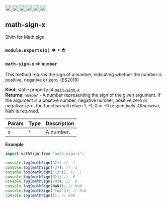<a
  href="https://travis-ci.org/Xotic750/math-sign-x"
  title="Travis status">
<img
  src="https://travis-ci.org/Xotic750/math-sign-x.svg?branch=master"
  alt="Travis status" height="18">
</a>
<a
  href="https://david-dm.org/Xotic750/math-sign-x"
  title="Dependency status">
<img src="https://david-dm.org/Xotic750/math-sign-x/status.svg"
  alt="Dependency status" height="18"/>
</a>
<a
  href="https://david-dm.org/Xotic750/math-sign-x?type=dev"
  title="devDependency status">
<img src="https://david-dm.org/Xotic750/math-sign-x/dev-status.svg"
  alt="devDependency status" height="18"/>
</a>
<a
  href="https://badge.fury.io/js/math-sign-x"
  title="npm version">
<img src="https://badge.fury.io/js/math-sign-x.svg"
  alt="npm version" height="18">
</a>
<a
  href="https://www.jsdelivr.com/package/npm/math-sign-x"
  title="jsDelivr hits">
<img src="https://data.jsdelivr.com/v1/package/npm/math-sign-x/badge?style=rounded"
  alt="jsDelivr hits" height="18">
</a>
<a
  href="https://bettercodehub.com/results/Xotic750/math-sign-x"
  title="bettercodehub score">
<img src="https://bettercodehub.com/edge/badge/Xotic750/math-sign-x?branch=master"
  alt="bettercodehub score" height="18">
</a>

<a name="module_math-sign-x"></a>

## math-sign-x

Shim for Math.sign.

### `module.exports(x)` ⇒ <code>\*</code> ⏏

<a name="module_math-sign-x"></a>

### `math-sign-x` ⇒ <code>number</code>

This method returns the sign of a number, indicating whether the number is positive,
negative or zero. (ES2019)

**Kind**: static property of [<code>math-sign-x</code>](#module_math-sign-x)  
**Returns**: <code>number</code> - A number representing the sign of the given argument. If the argument
is a positive number, negative number, positive zero or negative zero, the function will
return 1, -1, 0 or -0 respectively. Otherwise, NaN is returned.

| Param | Type            | Description |
| ----- | --------------- | ----------- |
| x     | <code>\*</code> | A number.   |

**Example**

```js
import mathSign from 'math-sign-x';

console.log(mathSign(3)); //  1
console.log(mathSign(-3)); // -1
console.log(mathSign('-3')); // -1
console.log(mathSign(0)); //  0
console.log(mathSign(-0)); // -0
console.log(mathSign(NaN)); // NaN
console.log(mathSign('foo')); // NaN
console.log(mathSign()); // NaN
```
